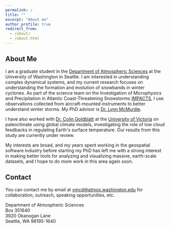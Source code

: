 ```yaml
---
permalink: /
title: ""
excerpt: "About me"
author_profile: true
redirect_from: 
  - /about/
  - /about.html
---
```


## About Me

I am a graduate student in the [Department of Atmospheric Sciences](https://atmos.uw.edu/) at the University of Washington in Seattle. I am interested in understanding complex dynamical systems, and my current research focuses on understanding the formation and evolution of snowbands in winter cyclones. As part of the science team on the Investigation of Microphysics and Precipitation in Atlantic Coast-Threatening Snowstorms [IMPACTS](https://espo.nasa.gov/impacts), I use observations collected from aircraft-mounted instruments to better understand winter storms. My PhD advisor is [Dr. Lynn McMurdie](https://faculty.washington.edu/lynnm/wordpress/).

I have also worked with [Dr. Colin Goldblatt](http://www.colingoldblatt.net/) at the [University of Victoria](https://seos.uvic.ca) on paleoclimate using global climate models, investigating the role of low cloud feedbacks in regulating Earth's surface temperature. Our results from this study are currently under review.

My interests are broad, and my years spent working in the geospatial software industry before starting my PhD has left me with a strong interest in making better tools for analyzing and visualizing massive, earth-scale datasets, and I hope to do more work in this area again soon.


## Contact

You can contact me by email at vmcd@atmos.washington.edu for collaboration, outreach, speaking opportunities, etc. 


Department of Atmospheric Sciences  
Box 351640  
3920 Okanogan Lane  
Seattle, WA 98195-1640

